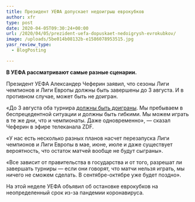 ```yaml
---
title: Президент УЕФА допускает недоигрыш еврокубков
author: xfr
type: post
date: 2020-04-05T09:30:24+00:00
url: /2020/04/05/prezident-uefa-dopuskaet-nedoigrysh-evrokubkov/
image: /uploads/5be014b08132b-e1586078953515.jpg
yasr_review_type:
  - BlogPosting

---
```

**В УЕФА рассматривают самые разные сценарии.**

Президент УЕФА Александер Чеферин заявил, что сезоны Лиги чемпионов и Лиги Европы должны быть завершены до 3 августа. И в противном случае, может быть не доигран.

«До 3 августа оба турнира <a href="https://bet-bro.com.ua/news/uefa-dal-vremya-dlya-zaversheniya-chempionatov-do-3-avgusta/" target="_blank" rel="noopener noreferrer">должны быть доиграны</a>. Мы пребываем в беспрецедентной ситуации и должны быть гибкими. Мы можем играть в те же дни, что и чемпионаты. Даже одновременно», &#8212; сказал Чеферин в эфире телеканала ZDF.

«У нас есть несколько разных планов насчет перезапуска Лиги чемпионов и Лиги Европы в мае, июне, июле и даже существует вероятность, что остаток матчей вообще не будут сыграны».

«Все зависит от правительства в государства и от того, разрешат ли завершать турниры &#8212; если они говорят, что матчи нельзя играть, мы ничего не сможем сделать. В сентябре-октябре уже будет поздно».

На этой неделе УЕФА объявил об остановке еврокубков на неопределенный срок из-за пандемии коронавируса.